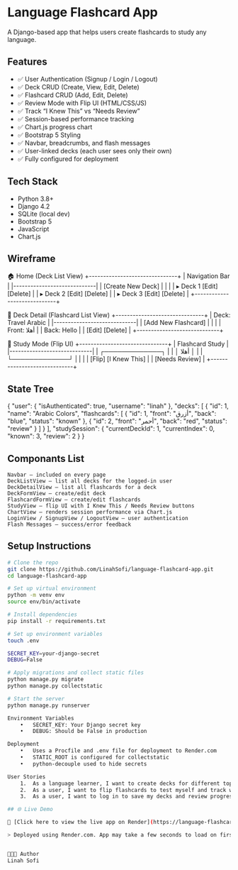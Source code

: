 # Language Flashcard App

A Django-based app that helps users create flashcards to study any language.

## Features

- ✅ User Authentication (Signup / Login / Logout)
- ✅ Deck CRUD (Create, View, Edit, Delete)
- ✅ Flashcard CRUD (Add, Edit, Delete)
- ✅ Review Mode with Flip UI (HTML/CSS/JS)
- ✅ Track “I Knew This” vs “Needs Review”
- ✅ Session-based performance tracking
- ✅ Chart.js progress chart
- ✅ Bootstrap 5 Styling
- ✅ Navbar, breadcrumbs, and flash messages
- ✅ User-linked decks (each user sees only their own)
- ✅ Fully configured for deployment

## Tech Stack

- Python 3.8+
- Django 4.2
- SQLite (local dev)
- Bootstrap 5
- JavaScript
- Chart.js


## Wireframe 
🏠 Home (Deck List View)
+-------------------------------+
|       Navigation Bar         |
|-----------------------------|
|    [Create New Deck]        |
|                             |
|  ▸ Deck 1   [Edit] [Delete] |
|  ▸ Deck 2   [Edit] [Delete] |
|  ▸ Deck 3   [Edit] [Delete] |
+-----------------------------+

📄 Deck Detail (Flashcard List View)
+-------------------------------+
|        Deck: Travel Arabic      |
|-----------------------------|
|  [Add New Flashcard]        |
|                             |
|  Front: أهلا            |
|  Back: Hello                |
|  [Edit] [Delete]            |
+-----------------------------+

🧠 Study Mode (Flip UI)
+-------------------------------+
|      Flashcard Study         |
|-----------------------------|
|    ┌─────────────┐           |
|    │   أهلا       │           |
|    └─────────────┘           |
|                             |
|  [Flip]   [I Knew This]     |
|          [Needs Review]     |
+-----------------------------+

## State Tree
{
  "user": {
    "isAuthenticated": true,
    "username": "linah"
  },
  "decks": [
    {
      "id": 1,
      "name": "Arabic Colors",
      "flashcards": [
        { "id": 1, "front": "أزرق", "back": "blue", "status": "known" },
        { "id": 2, "front": "أحمر", "back": "red", "status": "review" }
      ]
    }
  ],
  "studySession": {
    "currentDeckId": 1,
    "currentIndex": 0,
    "known": 3,
    "review": 2
  }
}

## Componants List
	Navbar – included on every page
	DeckListView – list all decks for the logged-in user
	DeckDetailView – list all flashcards for a deck
	DeckFormView – create/edit deck
	FlashcardFormView – create/edit flashcards
	StudyView – flip UI with I Knew This / Needs Review buttons
	ChartView – renders session performance via Chart.js
	LoginView / SignupView / LogoutView – user authentication
	Flash Messages – success/error feedback

	

## Setup Instructions

```bash
# Clone the repo
git clone https://github.com/LinahSofi/language-flashcard-app.git
cd language-flashcard-app

# Set up virtual environment
python -m venv env
source env/bin/activate

# Install dependencies
pip install -r requirements.txt

# Set up environment variables
touch .env

SECRET_KEY=your-django-secret
DEBUG=False

# Apply migrations and collect static files
python manage.py migrate
python manage.py collectstatic

# Start the server
python manage.py runserver

Environment Variables
	•	SECRET_KEY: Your Django secret key
	•	DEBUG: Should be False in production

Deployment
	•	Uses a Procfile and .env file for deployment to Render.com
	•	STATIC_ROOT is configured for collectstatic
	•	python-decouple used to hide secrets

User Stories
	1.	As a language learner, I want to create decks for different topics or languages.
	2.	As a user, I want to flip flashcards to test myself and track what I know.
	3.	As a user, I want to log in to save my decks and review progress securely.

## 🌐 Live Demo

🔗 [Click here to view the live app on Render](https://language-flashcard-app.onrender.com)

> Deployed using Render.com. App may take a few seconds to load on first visit.


👩🏻‍💻 Author
Linah Sofi

